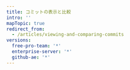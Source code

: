```yaml
---
title: コミットの表示と比較
intro: ''
mapTopic: true
redirect_from:
  - /articles/viewing-and-comparing-commits
versions:
  free-pro-team: '*'
  enterprise-server: '*'
  github-ae: '*'
---
```



